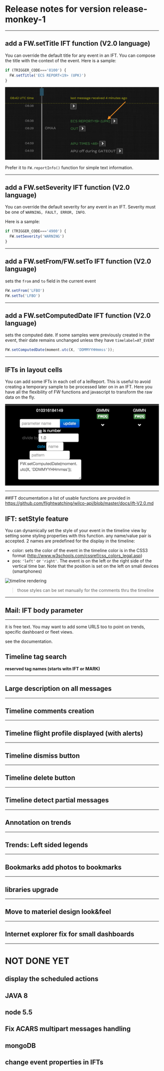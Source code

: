 # Release notes for version release-monkey-1
----

## add a FW.setTitle IFT function (V2.0 language)

You can override the default title for any event in an IFT. You can compose the title with the context of the event. Here is a sample:

```javascript
if (TRIGGER_CODE==='8100') {
  FW.setTitle('ECS REPORT<19> (UPK)')
}
```

![timeline rendering](img/setTitle.png)

Prefer it to `FW.reportInfo()` function for simple text information.

----
## add a FW.setSeverity IFT function (V2.0 language)


You can override the default severity for any event in an IFT. Severity must be one of `WARNING, FAULT, ERROR, INFO`.

Here is a sample:

```javascript
if (TRIGGER_CODE==='4900') {
  FW.setSeverity('WARNING')
}
```


----
## add a FW.setFrom/FW.setTo IFT function (V2.0 language)

sets the `from` and `to` field in the current event
```javascript
FW.setFrom('LFBO')
FW.setTo('LFBO')
```
----

## add a FW.setComputedDate IFT function (V2.0 language)

sets the computed date. If some samples were previously created in the event, their date remains unchanged unless they have `timelabel=AT_EVENT`

```javascript
FW.setComputedDate(moment.utc(X, 'DDMMYYHHmmss'));
```
----
## IFTs in layout cells
You can add some IFTs in each cell of a IeiReport. This is useful to avoid creating a temporary sample to be processed later on in an IFT. Here you have all the flexibility of FW functions and javascript to transform the raw data on the fly.

![timeline rendering](img/ieiParamFormula.png)

----

##IFT documentation
a list of usable functions are provided in https://github.com/flightwatching/wilco-api/blob/master/docs/ift-V2.0.md


## IFT: setStyle feature
You can dynamically set the style of your event in the timeline view by setting some styling properties with this function. any name/value pair is accepted. 2 names are predefined for the display in the timeline:

* color: sets the color of the event in the timeline color is in the CSS3 format (http://www.w3schools.com/cssref/css_colors_legal.asp)
* pos: `'left'` or `'right'`. The event is on the left or the right side of the vertical time bar. Note that the position is set on the left on small devices (smartphones)

![timeline rendering](img/setStyle.png)
> those styles can be set manually for the comments thru the timeline

---


## Mail: IFT body parameter
---
it is free text. You may want to add some URLS too to point on trends, specific dashboard or fleet views.

see the documentation.


## Timeline tag search

**reserved tag names (starts witn IFT or MARK)**

---

## Large description on all messages
---

## Timeline comments creation
---

## Timeline flight profile displayed (with alerts)
---

## Timeline dismiss button
---

## Timeline delete button
---

## Timeline detect partial messages
---

## Annotation on trends

---
## Trends: Left sided legends

---
## Bookmarks add photos to bookmarks

---

## libraries upgrade

---

## Move to materiel design look&feel
---

## Internet explorer fix for small dashboards
---



# NOT DONE YET

## display the scheduled actions

## JAVA 8

## node 5.5

## Fix ACARS multipart messages handling

## mongoDB

## change event properties in IFTs
